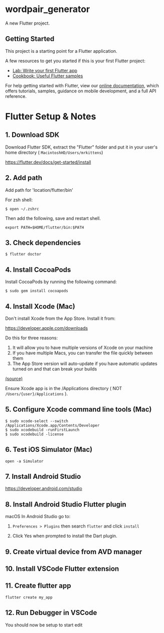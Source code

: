 # wordpair_generator

A new Flutter project.

## Getting Started

This project is a starting point for a Flutter application.

A few resources to get you started if this is your first Flutter project:

- [Lab: Write your first Flutter app](https://flutter.dev/docs/get-started/codelab)
- [Cookbook: Useful Flutter samples](https://flutter.dev/docs/cookbook)

For help getting started with Flutter, view our
[online documentation](https://flutter.dev/docs), which offers tutorials,
samples, guidance on mobile development, and a full API reference.


# Flutter Setup & Notes

## 1. Download SDK

Download Flutter SDK, extract the "Flutter" folder and put it in your user's home directory ( `MacintoshHD/Users/mrkittens`)

https://flutter.dev/docs/get-started/install

## 2. Add path

Add path for 'location/flutter/bin'

For zsh shell:
```
$ open ~/.zshrc
```
Then add the following, save and restart shell.
```
export PATH=$HOME/flutter/bin:$PATH
```

## 3. Check dependencies

```
$ flutter doctor
```

## 4. Install CocoaPods
Install CocoaPods by running the following command:
```
$ sudo gem install cocoapods
```

## 4. Install Xcode (Mac)


Don't install Xcode from the App Store. Install it from: 

 https://developer.apple.com/downloads

Do this for three reasons:

1. It will allow you to have multiple versions of Xcode on your machine
2. If you have multiple Macs, you can transfer the file quickly between them
3. The App Store version will auto-update if you have automatic updates turned on and that can break your builds

[(source)][1]

Ensure Xcode app is in the /Applications directory (   NOT `/Users/{user}/Applications`   ).

[1]: https://www.reddit.com/r/iOSProgramming/comments/d75k9y/anyone_else_having_issues_downloading_xcode_11/f0xpktl/

## 5. Configure Xcode command line tools (Mac)

```
$ sudo xcode-select --switch /Applications/Xcode.app/Contents/Developer
$ sudo xcodebuild -runFirstLaunch
$ sudo xcodebuild -license
```

## 6. Test iOS Simulator (Mac)

```
open -a Simulator
```

## 7. Install Android Studio

https://developer.android.com/studio

## 8. Install Android Studio Flutter plugin

macOS
In Android Studio go to:

1. `Preferences > Plugins` then search `flutter` and click `install`

2. Click Yes when prompted to install the Dart plugin.

## 9. Create virtual device from AVD manager

## 10. Install VSCode Flutter extension

## 11. Create flutter app

```
flutter create my_app
```

## 12. Run Debugger in VSCode

You should now be setup to start edit